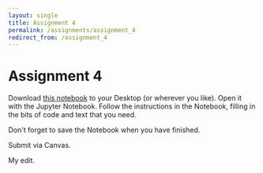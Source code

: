 ```yaml
---
layout: single
title: Assignment 4
permalink: /assignments/assignment_4
redirect_from: /assignment_4
---
```


# Assignment 4

Download [this notebook](assignment_4.ipynb) to your Desktop (or wherever you
like).   Open it with the Jupyter Notebook. Follow the instructions in the
Notebook, filling in the bits of code and text that you need.

Don't forget to save the Notebook when you have finished.

Submit via Canvas.

My edit.
